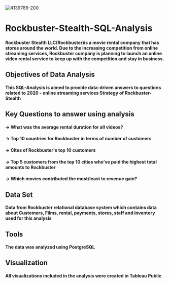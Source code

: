 
![4139786-200](https://github.com/ineshapallage/Rockbuster-Stealth-SQL-Analysis/assets/161631865/6a9aa3b0-a7ce-4cd1-ac25-69199f953c71)
# Rockbuster-Stealth-SQL-Analysis

#### Rockbuster Stealth LLC(Rockbuster)is a movie rental company that has stores around the world. Due to the increasing competition from online streaming services, Rockbuster company is planning to launch an online video rental service to keep up with the competition and stay in business.

## Objectives of Data Analysis

#### This SQL-Analysis is aimed to provide data-driven answers to questions related to 2020 - online streaming services Strategy of Rockbuster-Stealth

## Key Questions to answer using analysis

#### → What was the average rental duration for all videos?
#### → Top 10 countries for Rockbuster in terms of number of customers
#### → Cites of Rockbuster's top 10 customers
#### → Top 5 customers from the top 10 cities who’ve paid the highest total amounts to Rockbuster
#### → Which movies contributed the most/least to revenue gain?

## Data Set

#### Data from Rockbuster relational database system which contains data about Customers, Films, rental, payments, stores, staff and inventory used for this analysis

## Tools

#### The data was analyzed using PostgreSQL

## Visualization

#### All visualizations included in the analysis were created in Tableau Public 
